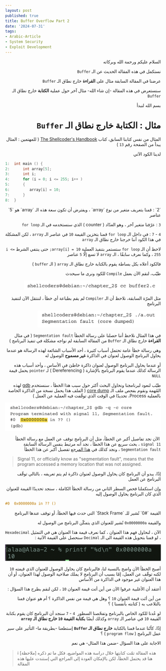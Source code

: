 ```yaml
---
layout: post
published: true
title: Buffer Overflow Part 2
date: '2024-07-31'
tags:
- Arabic-Article
- System Security
- Exploit Development
---
```


<div dir="rtl" markdown="1">

السلام عليكم ورحمة الله وبركاته 

نستكمل في هذه المقالة الحديث عن الـ `Buffer`

عرضنا في المقالة السابقة مثال على **القراءة** خارج نطاق الـ `Buffer` 

سنستعرض في هذه المقالة -إن شاء الله- مثال آخر حول عملية **الكتابة** خارج نطاق الـ `Buffer` 

بسم الله لنبدأ 

# مثال : الكتابة خارج نطاق الـ `Buffer`

المثال من نفس كتابنا السابق، كتاب [The Shellcoder's Handbook](https://amzn.eu/d/e5ihS4i) ( للمهتمين : المثال يبدأ من الصفحة رقم `13` ) 

لدينا الكود الآتي 
</div>

```c
1:  int main () {
2:      int array[5];
3:      int i;
4:      for (i = 0; i <= 255; i++ )
5:      {
6:         array[i] = 10;
7:      }
8:  }
```

<div dir="rtl" markdown="1">
`2` : قمنا بتعريف متغير من نوع `array` ، ويفترض أن تكون سعة هذه الـ `array` هو `5` عناصر

`3` : عرّفنا متغير آخر ، وهو العدّاد ( counter ) الذي سنستخدمه في الـ `for loop`

`4` - `7` : في داخل الـ `for loop` قمنا بتخزين القيمة `10` في عناصر الـ `array`  ، لكن المشكلة في هذا الكود أننا خرجنا خارج نطاق الـ `array` 

لاحظ أن الـ `for loop` ستستمر بتنفيذ العملية `array[i] = 10;` حتى ينتفي الشرط `i <= 255` ، وكما نعرف سابقًا ، الـ `array` لا تسع إلّا `5` عناصر 

فالكود أعلاه بكل بساطة يقوم بالكتابة خارج نطاق الـ `array` ( الـ `buffer` ) 

طيّب، لنقم الآن بعمل `Compile` للكود ونرى ما سيحدث 

![1](https://raw.githubusercontent.com/0xb1tByte/0xb1tbyte.github.io/master/assets/media/BufferOverflow//3.png)

مثل المرّة السابقة، نلاحظ أن الـ `Compiler` لم يقم بطباعة أي خطأ ، لننتقل الآن لتنفيذ البرنامج 

![1](https://raw.githubusercontent.com/0xb1tByte/0xb1tbyte.github.io/master/assets/media/BufferOverflow//4.png)

في هذا المثال نلاحظ أننا حصلنا على رسالة الخطأ `Segmentation fault` ( في مثال **القراءة** خارج نطاق الـ `Buffer` من المقالة السابقة لم نواجه مشكلة في تنفيذ البرنامج ) 

وهي رسالة خطأ عامة تحتمل أسباب كثيرة ، أحد الأسباب الشائعة لهذه الرسالة هو عندما يحاول البرنامج الوصول لعنوان في الذاكرة **غير مسموح** الوصول له 

أو عندما يحاول البرنامج الوصول لعنوان ذاكرة خاطئ في الأساس ، وأحد أسباب هذه الرسالة كذلك عندما يقوم البرنامج بالإشارة ( Dereferencing ) لـ `pointer` يحمل قيمة `NULL` 

طيّب لنعود لبرنامجنا ونحاول البحث أكثر حول سبب هذا الخطأ ، سنستخدم [gdb](https://www.sourceware.org/gdb/) لهذه المُهمة ونقوم بفحص ملف الـ [core dump](https://wiki.archlinux.org/title/Core_dump) ( الملف هذا يحمل نسخة من الذاكرة الخاصة بالعملية Process، تحديدًا في الوقت الذي توقّفت فيه العملية عن العمل )

![1](https://raw.githubusercontent.com/0xb1tByte/0xb1tbyte.github.io/master/assets/media/BufferOverflow//5.png)

 الآن نجد تفاصيل أكبر عن الخطأ، مثل أن البرنامج توقف عن العمل مع رسالة الخطأ `signal 11` ، بحث سريع عن هذا الخطأ ، نجد أنه مرتبط بنفس الرسالة السابقة `Segmentation fault` ، ونجد كذلك في [هذا المرجع](https://tldp.org/FAQ/sig11/html/index.html) تفصيل أكبر عن هذا الخطأ 

</div>

> Signal 11, or officially know as "segmentation fault", means that the program accessed a memory location that was not assigned.

<div dir="rtl" markdown="1">
إذًا، يبدو أن البرنامج كان يحاول الوصول لعنوان ذاكرة لم يتم تعريفه ، بالتالي توقّف البرنامج عن العمل 
  
وإن استكملنا فحص السطر الثاني من رسالة الخطأ الكاملة ، سنجد تحديدًا القيمة للعنوان الذي كان البرنامج يحاول الوصول إليه
</div>

```c
#0  0x0000000a in ?? ()
```

<div dir="rtl" markdown="1">
القيمة `#0` تُشير للـ `Stack Frame` التي حدث فيها الخطأ، أو توقف عندها البرنامج 

والقيمة `0x0000000a` تُشير للعنوان الذي يتمكّن البرنامج من الوصول له

الآن ، لنحاول فهم هذا العنوان ، كما نعرف قيمة هذا العنوان هي في التمثيل `Hexadecimal` ، لو قمنا بتحويل هذه القيمة الى الـ `Decimal` سنحصل على القيمة الآتية : 

![1](https://raw.githubusercontent.com/0xb1tByte/0xb1tbyte.github.io/master/assets/media/BufferOverflow//6.png)

أصبح الخطأ الآن واضح بالنسبة لنا، فالبرنامج كان يحاول الوصول للعنوان الذي قيمته `10` لكنه توقّف عن العمل، إمّا بسبب أن البرنامج لا يملك صلاحية الوصول لهذا العنوان، أو أن هذا العنوان غير موجود في الذاكرة من الأساس

أعتقد أن الأغلبية عرفوا الآن من أين أتت قيمة العنوان `10` ، لكن لنقم بطرح هذا السؤال : 

من أين أتَت قيمة العنوان `10` ؟ وهل هي قيمة من نفس الذاكرة ؟ أم هو عنوان قمنا بالتلاعب به ( كتابته بأنفسنا ) ؟ 

لو عُدنا للكود الخاص بالبرنامج وتفحّصنا السطور  `4` - `7` سنجد أن البرنامج كان يقوم بكتابة القيمة `10` في عناصر الـ `array` وكذلك أيضًا **بكتابة القيمة `10` خارج نطاق الـ `array`**

إذًا، كأنّنا عندما قمنا بالكتابة **خارج نطاق الـ `Buffer`** إستطعنا -بطريقة ما- التأثير على سير عمل البرنامج ( `program flow` ) ؟ 

الاجابة على هذا السؤال -ضمن هذا المثال- هي نعم 


</div>



> ℹ️ [ملاحظة]
> هذه المقالة تمّت كتابتها خلال دراسة هذه المواضيع، فكل ما تم ذكره هنا قد يحتمل الخطأ، لكن بالإمكان العودة إلى المراجع التي إستندت عليها هذه المقالة 
